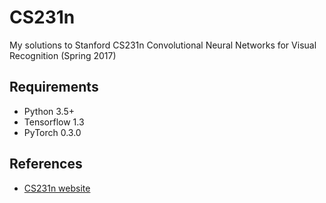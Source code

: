 # CS231n
My solutions to Stanford CS231n Convolutional Neural Networks for Visual Recognition (Spring 2017)


## Requirements

- Python 3.5+
- Tensorflow 1.3
- PyTorch 0.3.0


## References

- [CS231n website](http://cs231n.stanford.edu/)



